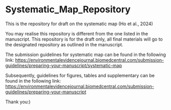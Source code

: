 # Systematic_Map_Repository
This is the repository for draft on the systematic map (Ho et al., 2024)

You may realise this repository is different from the one listed in the manuscript. This repository is for the draft only, all final materials will go to the designated repository as outlined in the manuscript.

The submission guidelines for systematic map can be found in the following link:
https://environmentalevidencejournal.biomedcentral.com/submission-guidelines/preparing-your-manuscript/systematic-map

Subsequently, guidelines for figures, tables and supplementary can be found in the following link:
https://environmentalevidencejournal.biomedcentral.com/submission-guidelines/preparing-your-manuscript

Thank you:)

